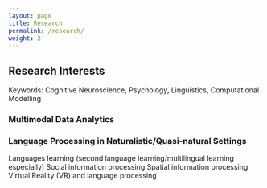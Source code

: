 ```yaml
---
layout: page
title: Research
permalink: /research/
weight: 2
---
```


## Research Interests
Keywords: Cognitive Neuroscience, Psychology, Linguistics, Computational Modelling
### Multimodal Data Analytics
### Language Processing in Naturalistic/Quasi-natural Settings
Languages learning (second language learning/multilingual learning especially)
Social information processing
Spatial information processing
Virtual Reality (VR) and language processing
